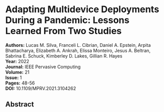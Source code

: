 # Adapting Multidevice Deployments During a Pandemic: Lessons Learned From Two Studies

**Authors:** Lucas M. Silva, Franceli L. Cibrian, Daniel A. Epstein, Arpita Bhattacharya, Elizabeth A. Ankrah, Elissa Monteiro, Jesus A. Beltran, Sabrina E. Schuck, Kimberley D. Lakes, Gillian R. Hayes  
**Year:** 2022  
**Journal:** IEEE Pervasive Computing  
**Volume:** 21  
**Issue:** 1  
**Pages:** 48-56  
**DOI:** 10.1109/MPRV.2021.3104262  

## Abstract


